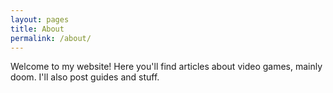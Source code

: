 ```yaml
---
layout: pages
title: About
permalink: /about/
---
```

Welcome to my website! Here you'll find articles about video games, mainly doom. I'll also post guides and stuff.


<!--stackedit_data:
eyJoaXN0b3J5IjpbMTkzNjMyMjQ2NV19
-->